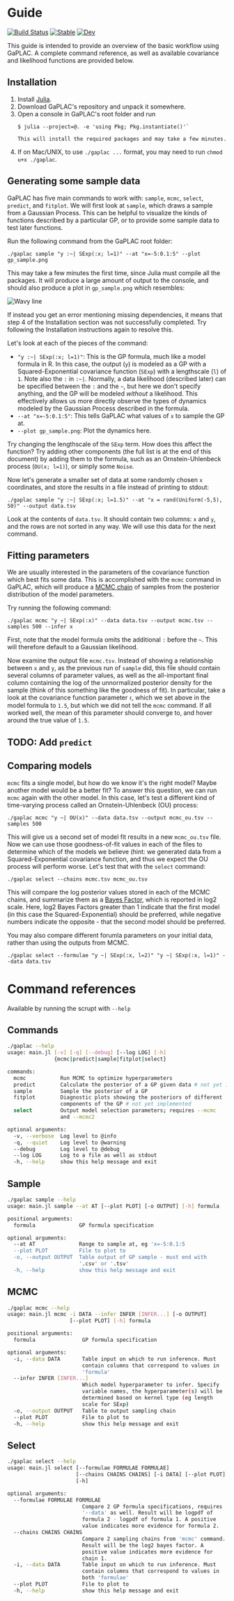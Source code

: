 
# Guide

[![Build Status](https://github.com/biobakery/gptool.jl/workflows/CI/badge.svg)](https://github.com/biobakery/gptool.jl/actions)
[![Stable](https://img.shields.io/badge/docs-stable-blue.svg)](https://kescobo.github.io/gptool.jl/stable)
[![Dev](https://img.shields.io/badge/docs-dev-blue.svg)](https://kescobo.github.io/gptool.jl/dev)

This guide is intended to provide an overview of the basic workflow using GaPLAC. A complete command reference, as well as available covariance and likelihood functions are provided below.

## Installation

1. Install [Julia](https://julialang.org/).
2. Download GaPLAC's repository and unpack it somewhere.
3. Open a console in GaPLAC's root folder and run 
   ```
   $ julia --project=@. -e 'using Pkg; Pkg.instantiate()'`

   This will install the required packages and may take a few minutes.
4. If on Mac/UNIX, to use `./gaplac ...` format, you may need to run `chmod u+x ./gaplac`.

## Generating some sample data

GaPLAC has five main commands to work with: `sample`, `mcmc`, `select`, `predict`, and `fitplot`. We will first look at `sample`, which draws a sample from a Gaussian Process. This can be helpful to visualize the kinds of functions described by a particular GP, or to provide some sample data to test later functions.

Run the following command from the GaPLAC root folder:

```
./gaplac sample "y :~| SExp(:x; l=1)" --at "x=-5:0.1:5" --plot gp_sample.png
```

This may take a few minutes the first time, since Julia must compile all the packages. It will produce a large amount of output to the console, and should also produce a plot in `gp_sample.png` which resembles:

![Wavy line](img/guide1.png)

If instead you get an error mentioning missing dependencies, it means that step 4 of the Installation section was not successfully completed. Try following the Installation instructions again to resolve this.

Let's look at each of the pieces of the command:

- `"y :~| SExp(:x; l=1)"`: This is the GP formula, much like a model formula in R. In this case, the output (`y`) is modeled as a GP with a Squared-Exponential covariance function (`SExp`) with a lengthscale (`l`) of `1`. Note also the `:` in `:~|`. Normally, a data likelihood (described later) can be specified between the `:` and the `~`, but here we don't specify anything, and the GP will be modeled _without_ a likelihood. This effectively allows us more directly observe the types of dynamics modeled by the Gaussian Process described in the formula.
- `--at "x=-5:0.1:5"`: This tells GaPLAC what values of `x` to sample the GP at.
- `--plot gp_sample.png`: Plot the dynamics here.

Try changing the lengthscale of the `SExp` term. How does this affect the function? Try adding other components (the full list is at the end of this document) by adding them to the formula, such as an Ornstein-Uhlenbeck process (`OU(x; l=1)`), or simply some `Noise`.

Now let's generate a smaller set of data at some randomly chosen `x` coordinates, and store the results in a file instead of printing to stdout:

```
./gaplac sample "y :~| SExp(:x; l=1.5)" --at "x = rand(Uniform(-5,5), 50)" --output data.tsv
```

Look at the contents of `data.tsv`. It should contain two columns: `x` and `y`, and the rows are not sorted in any way. We will use this data for the next command.


## Fitting parameters

We are usually interested in the parameters of the covariance function which best fits some data. This is accomplished with the `mcmc` command in GaPLAC, which will produce a [MCMC chain](https://en.wikipedia.org/wiki/Markov_chain_Monte_Carlo) of samples from the posterior distribution of the model parameters.

Try running the following command:

```
./gaplac mcmc "y ~| SExp(:x)" --data data.tsv --output mcmc.tsv --samples 500 --infer x
```

First, note that the model formula omits the additional `:` before the `~`. This will therefore default to a Gaussian likelihood.

Now examine the output file `mcmc.tsv`. Instead of showing a relationship between `x` and `y`, as the previous run of `sample` did, this file should contain several columns of parameter values, as well as the all-important final column containing the log of the unnormalized posterior density for the sample (think of this something like the goodness of fit). In particular, take a look at the covariance function parameter `ℓ`, which we set above in the model formula to `1.5`, but which we did not tell the `mcmc` command. If all worked well, the mean of this parameter should converge to, and hover around the true value of `1.5`.

## TODO: Add `predict`

## Comparing models

`mcmc` fits a single model, but how do we know it's the right model? Maybe another model would be a better fit? To answer this question, we can run `mcmc` again with the other model. In this case, let's test a different kind of time-varying process called an Ornstein-Uhlenbeck (OU) process:

```
./gaplac mcmc "y ~| OU(x)" --data data.tsv --output mcmc_ou.tsv --samples 500
```

This will give us a second set of model fit results in a new `mcmc_ou.tsv` file. Now we can use those goodness-of-fit values in each of the files to determine which of the models we believe (hint: we generated data from a Squared-Exponential covariance function, and thus we expect the OU process will perform worse. Let's test that with the `select` command:

```
./gaplac select --chains mcmc.tsv mcmc_ou.tsv
```

This will compare the log posterior values stored in each of the MCMC chains, and summarize them as a [Bayes Factor](https://en.wikipedia.org/wiki/Bayes_factor), which is reported in log2 scale. Here, log2 Bayes Factors greater than 1 indicate that the first model (in this case the Squared-Exponential) should be preferred, while negative numbers indicate the opposite - that the second model should be preferred.

You may also compare different forumla parameters on your initial data,
rather than using the outputs from MCMC.

```
./gaplac select --formulae "y ~| SExp(:x, l=2)" "y ~| SExp(:x, l=1)" --data data.tsv
```

# Command references

Available by running the scrupt with `--help`

## Commands

```sh
./gaplac --help
usage: main.jl [-v] [-q] [--debug] [--log LOG] [-h]
               {mcmc|predict|sample|fitplot|select}

commands:
  mcmc           Run MCMC to optimize hyperparameters
  predict        Calculate the posterior of a GP given data # not yet implemented
  sample         Sample the posterior of a GP
  fitplot        Diagnostic plots showing the posteriors of different
                 components of the GP # not yet implemented
  select         Output model selection parameters; requires --mcmc
                 and --mcmc2

optional arguments:
  -v, --verbose  Log level to @info
  -q, --quiet    Log level to @warning
  --debug        Log level to @debug
  --log LOG      Log to a file as well as stdout
  -h, --help     show this help message and exit
```

## Sample


```sh
./gaplac sample --help
usage: main.jl sample --at AT [--plot PLOT] [-o OUTPUT] [-h] formula

positional arguments:
  formula              GP formula specification

optional arguments:
  --at AT              Range to sample at, eg 'x=-5:0.1:5
  --plot PLOT          File to plot to
  -o, --output OUTPUT  Table output of GP sample - must end with
                       '.csv' or '.tsv'
  -h, --help           show this help message and exit
```

## MCMC

```sh
./gaplac mcmc --help
usage: main.jl mcmc -i DATA --infer INFER [INFER...] [-o OUTPUT]
                    [--plot PLOT] [-h] formula

positional arguments:
  formula               GP formula specification

optional arguments:
  -i, --data DATA       Table input on which to run inference. Must
                        contain columns that correspond to values in
                        'formula'
  --infer INFER [INFER...]
                        Which model hyperparameter to infer. Specify
                        variable names, the hyperparameter(s) will be
                        determined based on kernel type (eg length
                        scale for SExp)
  -o, --output OUTPUT   Table to output sampling chain
  --plot PLOT           File to plot to
  -h, --help            show this help message and exit
```

## Select

```sh
./gaplac select --help
usage: main.jl select [--formulae FORMULAE FORMULAE]
                      [--chains CHAINS CHAINS] [-i DATA] [--plot PLOT]
                      [-h]

optional arguments:
  --formulae FORMULAE FORMULAE
                        Compare 2 GP formula specifications, requires
                        '--data' as well. Result will be logpdf of
                        formula 2 - logpdf of formula 1. A positive
                        value indicates more evidence for formula 2.
  --chains CHAINS CHAINS
                        Compare 2 sampling chains from 'mcmc' command.
                        Result will be the log2 bayes factor. A
                        positive value indicates more evidence for
                        chain 1.
  -i, --data DATA       Table input on which to run inference. Must
                        contain columns that correspond to values in
                        both 'formulae'
  --plot PLOT           File to plot to
  -h, --help            show this help message and exit
```
